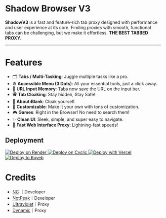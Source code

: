 
# Shadow Browser V3
**ShadowV3** is a fast and feature-rich tab proxy designed with performance and user experience at its core. Finding proxies with smooth, functional tabs can be challenging, but we make it effortless. **THE BEST TABBED PROXY.**

---

# Features
- 🗂️ **Tabs / Multi-Tasking**: Juggle multiple tasks like a pro. 
- ⚙️ **Accessible Menu (3 Dots)**: All your essential tools, just a click away.
- 🔄 **URL Input Memory**: Tabs now save the URL on the input bar.
- 🕵️ **Tab Cloaking**: Stay hidden, Stay Safe!
- 📝 **About:Blank**: Cloak yourself.
- 🎨 **Customizable**: Make it your own with tons of customization.
- 🎮 **Games**: Right in the Browser! No need to search them!
- ✨ **Clean UI**: Sleek, simple, and super easy to navigate.
- 🚀 **Fast Web Interface Proxy**: Lightning-fast speeds!

## Deployment
<a href="https://render.com/deploy?repo=https://github.com/ShadowDevLabs/ShadowV3">
  <img src="https://raw.githubusercontent.com/BinBashBanana/deploy-buttons/main/buttons/official/render.svg" alt="Deploy on Render">
</a>
<a href="https://app.cyclic.sh/api/app/deploy/ShadowDevLabs/ShadowV3">
  <img src="https://raw.githubusercontent.com/BinBashBanana/deploy-buttons/main/buttons/official/cyclic.svg" alt="Deploy on Cyclic">
</a>
<a href="https://vercel.com/new/clone?repositoryurl=https://github.com/ShadowDevLabs/ShadowV3">
  <img src="https://raw.githubusercontent.com/BinBashBanana/deploy-buttons/main/buttons/official/vercel.svg" alt="Deploy with Vercel">
</a>
<a href="https://app.koyeb.com/deploy?type=git&repository=github.com/ShadowDevLabs/Shadowv3">
  <img src="https://github.com/BinBashBanana/deploy-buttons/blob/main/buttons/official/koyeb.svg" alt="Deploy to Koyeb">
</a>

# Credits
- [NC](https://github.com/NCCoder2) ｜Developer
- [NotPeak](https://github.com/NottPeak)｜Developer
- [Ultraviolet](https://github.com/titaniumnetwork-dev/Ultraviolet)｜Proxy
- [Dynamic](https://github.com/NebulaServices/Dynamic)｜Proxy
